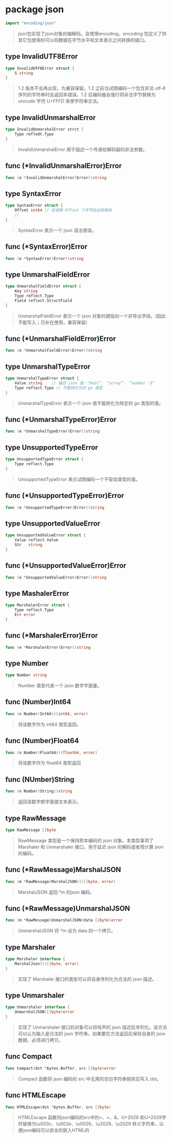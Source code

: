 # package json
```go
import "encoding/josn"
```
> json包实现了json对象的编解码。会使用encoding，encoding 包定义了供其它包使用的可以将数据在字节水平和文本表示之间转换的接口。

## type InvalidUTF8Error
```go
type InvalidUTF8Error struct {
	S string
}
```
> 1.2 版本不会再出现，为兼容保留。1.2 之前当试图编码一个包含非法 utf-8 序列的字符串时会返回本错误。1.2 后编码器会强行将非法字节替换为 unicode 字符 U+FFFD 来使字符串合法。

## type InvalidUnmarshalError
```go
type InvalidUnmarshalError strct {
	Type refledt.Type
}
```
> InvalidUnmarshalError 用于描述一个传递给解码器的非法参数。

## func (*InvalidUnmarshalError)Error
```go
func (e *InvalidUnmarshalError)Error()string
```

## type SyntaxError
```go
type SyntaxError struct {
	Offset int64 // 在读取 Offset 个字节后出现错误
	//
}
```
> SyntaxError 表示一个 json 语法错误。

## func (*SyntaxError)Error
```go
func (e *SyntaxError)Error()string
```

## type UnmarshalFieldError
```go
type UnmarshalFieldError struct {
	Key string
	Type reflect.Type
	Field reflect.StructField
}
```
> UnmarshalFieldError 表示一个 json 对象的键指向一个非导出字段。(因此不能写入；已补在使用，兼容保留)

## func (*UnmarshalFieldError)Error
```go
func (e *UnmarshalFieldError)Error()string
```

## type UnmarshalTypeError
```go
type UnmarshalTypeError struct {
	Value string	// 描述 json 值："bool”， “array”， “number -5“
	Type reflect.Type // 不能转化为的 go 类型 
}
```
> UnmarshalTypeError 表示一个 json 值不能转化为特定的 go 类型的值。

## func (*UnmarshalTypeError)Error
```go
func (e *UnmarshalTypeError)Error()string
```
## type UnsupportedTypeError
```go
type UnsupportedTypeError struct {
	Type reflect.Type
}
```
> UnsupportedTypeError 表示试图编码一个不智齿类型的值。

## func (*UnsupportedTypeError)Error
```go
func (e *UnsupportedTypeError)Error()string
```

## type UnsupportedValueError
```go
type UnsupportedValueError struct {
	Value reflect.Value
    Str   string
}
```

## func (*UnsupportedValueError)Error
```go
func (e *UnsupportedValueError)Error()string
```

## type MashalerError
```go
type MarshalerError struct {
	Type reflect.Type
	Err error
}
```

## func (*MarshalerError)Error
```go
func (e *MarshalerError)Error()string
```
## type Number
```go
type Number string
```
> Number 类型代表一个 json 数字字面量。

## func (Number)Int64
```go
func (n Number)Int64()(int64, error)
```
> 将该数字作为 int64 类型返回。

## func (Number)Float64
```go
func (n Number)Float64()(float64, error)
```
> 将该数字作为 float64 类型返回

## func (NUmber)String
```go
func (n Number)String()string
```
> 返回该数字额字面值文本表示。

## type RawMessage
```go
type RawMessage []byte
```
> RawMessage 类型是一个保持原本编码的 json 对象。本类型事项了 Marshaler 和 Unmarshaler 接口，用于延迟 json 的解码或者预计算 json 的编码。

## func (*RawMessage)MarshalJSON
```go
func (m *RawMessage)MarshalJSON()([]byte, error)
```
> MarshalJSON 返回 *m 的json 编码。

## func (*RawMessage)UnmarshalJSON
```go
func (m *RawMessage)UnmarshalJSON(data []byte)error
```
> UnmarshalJSON 将 *m 设为 data 的一个拷贝。

## type Marshaler
```go
type Marshaler interface {
	MarshalJson()([]byte, error)
}
```
> 实现了 Marshaler 接口的类型可以将自身序列化为合法的 json 描述。

## type Unmarshaler
```go
type Unmarshaler interface {
	UnmarshalJSON([]byte)error
}
```
> 实现了 Unmarshaler 接口的对象可以将吱声的 json 描述反序列化。该方法可以认为输入是合法的 json 字符串。如果要在方法返回后保存自身的 json 数据，必须进行拷贝。

## func Compact
```go
func Compact(dst *bytes.Buffer, src []byte)error
```
> Compact 函数将 json 编码的 src 中无用的空白字符串剔除后写入 dst。

## func HTMLEscape
```go
func HTMLEscape(dst *bytes.Buffer, src []byte)
```
> HTMLEscape 函数将json编码的src中的<、>、&、U+2028 和U+2029字符替换为\u003c、\u003e、\u0026、\u2028、\u2029 转义字符串，以便json编码可以安全的嵌入HTML的<script>标签里。因为历史原因，网络浏览器不支持在<script>标签中使用标准HTML转义， 因此必须使用另一种json编码方案。

## func Indent
```go
func Indent(dst *bytes.Buffer, src []byte, prefix,indent string)error
```
> Indent函数将json编码的调整缩进之后写入dst(格式化、排版)。每一个json元素/数组都另起一行开始，以prefix为起始，一或多个indent缩进（数目看嵌套层数）。写入dst的数据起始没有prefix字符，也没有indent字符，最后也不换行，因此可以更好的嵌入其他格式化后的json数据里。

## func Marshal 
```go
func Marshal(v interface{})([]byte, error)
```
> Marshal 函数返回 v interface{} 的 json 编码。
>
> Marshal 函数会地柜的处理值。如果一个值实现了 Marshaler 接口且非 nil 指针，会调用其他 MarshalJSON 方法来生成 json 编码。nil 指针异常并不是严格必需的，但会模拟与 UnmarshalJSON 的行为类似的必需的异常。否则，Marshal 函数使用下面的基于类型的默认编码格式：布尔类型编码为 json 布尔类型。浮点数、整数和 Number 类型的值编码为 json 数字类型。字符串编码为 json 字符串。角括号"<"和">"会转义为"\u003c"和"\u003e"以避免某些浏览器吧json输出错误理解为HTML。基于同样的原因，"&"转义为"\u0026"。数组和切片类型的值编码为json数组，但[]byte编码为base64编码字符串，nil切片编码为null。结构体的值编码为json对象。每一个导出字段变成该对象的一个成员，除非：
- 字段的标签是"-"
- 字段是空值，而其标签指定了omitempty选项

> 空值是false、0、""、nil指针、nil接口、长度为0的数组、切片、映射。对象默认键字符串是结构体的字段名，但可以在结构体字段的标签里指定。结构体标签值里的"json"键为键名，后跟可选的逗号和选项，举例如下：

```go
// 字段被本包忽略
Field int `json:"-"`
// 字段在json里的键为"myName"
Field int `json:"myName"`
// 字段在json里的键为"myName"且如果字段为空值将在对象中省略掉
Field int `json:"myName,omitempty"`
// 字段在json里的键为"Field"（默认值），但如果字段为空值会跳过；注意前导的逗号
Field int `json:",omitempty"`
```

> "string"选项标记一个字段在编码json时应编码为字符串。它只适用于字符串、浮点数、整数类型的字段。这个额外水平的编码选项有时候会用于和javascript程序交互：

```go
Int64String int64 `json:",string"`
```
> 如果键名是只含有unicode字符、数字、美元符号、百分号、连字符、下划线和斜杠的非空字符串，将使用它代替字段名。匿名的结构体字段一般序列化为他们内部的导出字段就好像位于外层结构体中一样。如果一个匿名结构体字段的标签给其提供了键名，则会使用键名代替字段名，而不视为匿名。Go结构体字段的可视性规则用于供json决定那个字段应该序列化或反序列化时是经过修正了的。如果同一层次有多个（匿名）字段且该层次是最小嵌套的（嵌套层次则使用默认go规则），会应用如下额外规则：

- 1）json标签为"-"的匿名字段强行忽略，不作考虑；

- 2）json标签提供了键名的匿名字段，视为非匿名字段；

- 3）其余字段中如果只有一个匿名字段，则使用该字段；

- 4）其余字段中如果有多个匿名字段，但压平后不会出现冲突，所有匿名字段压平；

- 5）其余字段中如果有多个匿名字段，但压平后出现冲突，全部忽略，不产生错误。

> 对匿名结构体字段的管理是从go1.1开始的，在之前的版本，匿名字段会直接忽略掉。映射类型的值编码为json对象。映射的键必须是字符串，对象的键直接使用映射的键。指针类型的值编码为其指向的值（的json编码）。nil指针编码为null。接口类型的值编码为接口内保持的具体类型的值（的json编码）。nil接口编码为null。通道、复数、函数类型的值不能编码进json。尝试编码它们会导致Marshal函数返回UnsupportedTypeError。Json不能表示循环的数据结构，将一个循环的结构提供给Marshal函数会导致无休止的循环。

## func MarshalIndent
```go
func MarshalIndent(v interface{}, prefix, indent string)([]byte, error)
```
> MarshalIndent 类似 Marshal 但会使用缩进将输出格式化。

## func Unmarshal
```go
func Unmarshal(data []byte, v interface{})error
```
> Unmarshal 函数解析 json 编码的数据并将结果存入 v 指向的值。 Unmarshal 和 Marshal 做相反操作，必要时申请映射、切片或指针，有如下附加规则：
>
> 要将 json 数据解码写入一个指针，Unmarshal 函数首先处理 json 数据是 json 字面值 null 的情况。此时，函数将指针设为 nil; 否则，函数将 json 数据解码写入指针指向的值；如果指针本身就是 nil ,函数会先申请一个值并使指针指向它。
>
> 要将 json 数据解码写入一个结构体，函数会匹配输入对象的键和 Marshal 使用的键(结构体字段名或它的标签指定的键名)，优先选择精确的匹配，但也接受大小写不敏感的匹配。
>
> 要将 json 数据解码写入一个接口类型的值，函数会将数据解码如下类型写入接口：Bool                   对应JSON布尔类型,float64 对应JSON数字类型,string 对应JSON字符串类型,interface{} 对应JSON数组,map[string]interface{} 对应JSON对象,nil 对应JSON的null
>
> 如果一个 JSON 值不匹配给出的目标类型，或如果一个 json 数字写入目标类型时溢出， Unmarshal 函数会跳过该字段并尽量会完成其余的解码操作。如果没有出现更加严重的错误，本函数会返回一个描述第一个此类错误的详细信息的 UnmarshalTypeError。
>
> JSON 的 null 值解码为 go 的接口、指针、切片时会将他们设为 nil，因为 null 在 json 里一般表示”不存在“。解码 json 的null 值到其他 go 类型时,不会造成任何改变，也不会产生错误。
>
> 当解码字符串时，不合法的 utf-8 或 utf-16 字符不会视为错误，而是将非法字符替换为 unicaode 字符 U+FFFD。

## type Decoder
```go
type Decoder struct {
	
}
```
> Decoder 从输入流解码 json 对象。

## func NewDecoder
```go
func NewDecoder(r io.Reader)*Decoder
```
> NewDecoder 创建一个从 r 读取并解码 json 对象的 *Decaoder,解码器有自己的缓冲，并可能超前读取部分 json 数据。

## func (*Decoder)Buffered
```go
func (dec *Decoder)Buffered()io.Reader 
```
> Buffered 方法返回保存在 dec 缓存里数据的读取器，该返回值在下次调用 Decode 之前有效。

## func (*Decoder)UseNumber
```go
func (dec *Decoder)UseNumber()
```
> UseNumber 方法将 dec 设置为当接收端是 interface{} 接口时将 json 数字编码为 Number 类型而不是 float64 类型

## func(*Decoder)Decode
```go
func (dec *Decoder)Decode(v interface{})error
```
> Decode 从输入流读取下一个 json 编码值 并保存在 v 指向的值里。

## type Encoder
```go
type Encoder struct {
	
}
```
> Encoder 将 json 对象写入输出流。

## func NewEncoder
```go
func NewEncoder(w io.Writer)*Encoder
```
> NewEncoder 创建一个将数据写入 w 的 *Encoder。

## func (*Encoder)Encode
```go
func (enc *Encoder)Encode(v interface{})error
```
> Encode 将 v 的 json 编码写入输出流，并写入一个换行符。
